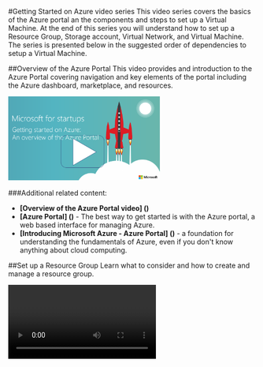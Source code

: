#Getting Started on Azure video series
This video series covers the basics of the Azure portal an the components and steps to set up a Virtual Machine.  At the end of this series you will understand how to set up a Resource Group, Storage account, Virtual Network, and Virtual Machine.  The series is presented below in the suggested order of dependencies to setup a Virtual Machine.

##Overview of the Azure Portal
This video provides and introduction to the Azure Portal covering navigation and key elements of the portal including the Azure dashboard, marketplace, and resources.

<img src="https://github.com/jurgbonnofsky/test/blob/master/PortalVideoPic.png" width="308" height="170" />


###Additional related content:
-	**[Overview of the Azure Portal video] ()**
-	**[Azure Portal] ()** - The best way to get started is with the Azure portal, a web based interface for managing Azure.
-	**[Introducing Microsoft Azure - Azure Portal] ()** - a foundation for understanding the fundamentals of Azure, even if you don't know anything about cloud computing.







##Set up a Resource Group
Learn what to consider and how to create and manage a resource group.

<video>

###Additional related content:
-	**[Resource Group - script] ()**
-	**[ARM Overview] ()** - Get an overview of the Azure Resource Manager.
-	**[Manage resource groups] ()** – 

##Set up a Storage Account
Learn how to create and manage a storage account and to select the storage option that is right for you.

<video>

###Additional related content:
-	**[Storage Accounts - script] ()**
-	**[Introduction to Azure Storage] ()** – Learn about Storage accounts and how to set them including blobs, tables, queues, and files.
-	**[Create a storage account] ()** – Learn about Storage accounts, how to set them up and the two storage accounts: general purpose and blob.

##Set up a Virtual Network
Learn how to set up a virtual network including IP address blocks, DNS setting, security policies, and routing tables.

<video>

###Additional related content:
-	**[Virtual Networks - script] ()**
-	**[Virtual Network Overview] ()** 
-	**[Virtual network FAQ] ()**
-	**[Virtual network security] ()** (white paper)
-	**[IP addresses in Azure] ()**


##Set up a Virtual Machine
Learn how to set up and configure an Ubuntu virtual machine.


<video>

###Additional related content:
-	**[Virtual Machines - script] ()**
